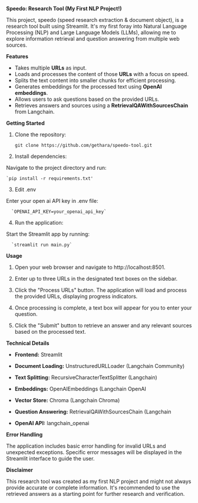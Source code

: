**Speedo: Research Tool (My First NLP Project!)**

This project, speedo (speed research extraction & document object), is a research tool built using Streamlit. It's my first foray into Natural Language Processing (NLP) and Large Language Models (LLMs), allowing me to explore information retrieval and question answering from multiple web sources.



**Features**

*   Takes multiple **URLs** as input.
*   Loads and processes the content of those **URLs** with a focus on speed.
*   Splits the text content into smaller chunks for efficient processing.
*   Generates embeddings for the processed text using **OpenAI embeddings**.
*   Allows users to ask questions based on the provided URLs.
*   Retrieves answers and sources using a **RetrievalQAWithSourcesChain** from Langchain.



  
  **Getting Started**

1.  Clone the repository:

    `git clone https://github.com/gethara/speedo-tool.git`

 
2.   Install dependencies:

Navigate to the project directory and run:

    `pip install -r requirements.txt'


 3.   Edit .env

Enter your open ai API key in .env file:

      `OPENAI_API_KEY=your_openai_api_key`


4. Run the application:

Start the Streamlit app by running:

      `streamlit run main.py`






 **Usage**

1. Open your web browser and navigate to http://localhost:8501.

2. Enter up to three URLs in the designated text boxes on the sidebar.

3. Click the "Process URLs" button. The application will load and process the provided URLs, displaying progress indicators.

4. Once processing is complete, a text box will appear for you to enter your question.

5. Click the "Submit" button to retrieve an answer and any relevant sources based on the processed text.







 **Technical Details**



*  **Frontend:** Streamlit

*   **Document Loading:** UnstructuredURLLoader (Langchain Community)

*  **Text Splitting:** RecursiveCharacterTextSplitter (Langchain)

*   **Embeddings:** OpenAIEmbeddings (Langchain OpenAI
*   **Vector Store:** Chroma (Langchain Chroma)


*   **Question Answering:** RetrievalQAWithSourcesChain (Langchain


*   **OpenAI API:** langchain_openai



  **Error Handling**

The application includes basic error handling for invalid URLs and unexpected exceptions. Specific error messages will be displayed in the Streamlit interface to guide the user.



**Disclaimer**

This research tool was created as my first NLP project and might not always provide accurate or complete information. It's recommended to use the retrieved answers as a starting point for further research and verification.

